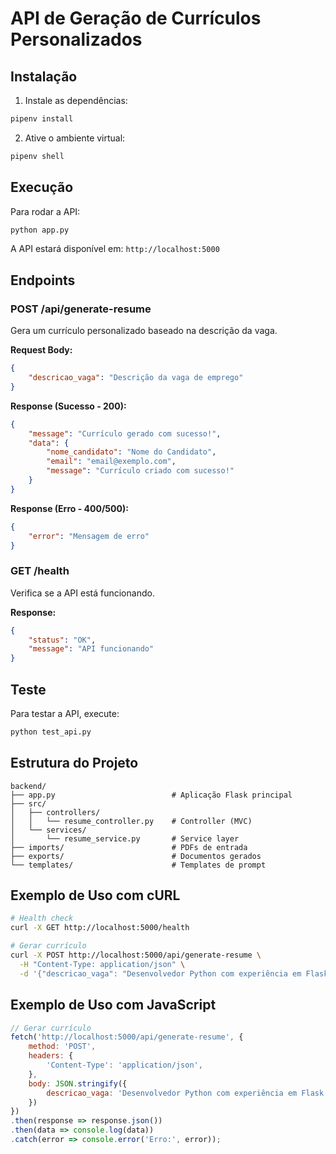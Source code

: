 # API de Geração de Currículos Personalizados

## Instalação

1. Instale as dependências:
```bash
pipenv install
```

2. Ative o ambiente virtual:
```bash
pipenv shell
```

## Execução

Para rodar a API:
```bash
python app.py
```

A API estará disponível em: `http://localhost:5000`

## Endpoints

### POST /api/generate-resume

Gera um currículo personalizado baseado na descrição da vaga.

**Request Body:**
```json
{
    "descricao_vaga": "Descrição da vaga de emprego"
}
```

**Response (Sucesso - 200):**
```json
{
    "message": "Currículo gerado com sucesso!",
    "data": {
        "nome_candidato": "Nome do Candidato",
        "email": "email@exemplo.com",
        "message": "Currículo criado com sucesso!"
    }
}
```

**Response (Erro - 400/500):**
```json
{
    "error": "Mensagem de erro"
}
```

### GET /health

Verifica se a API está funcionando.

**Response:**
```json
{
    "status": "OK",
    "message": "API funcionando"
}
```

## Teste

Para testar a API, execute:
```bash
python test_api.py
```

## Estrutura do Projeto

```
backend/
├── app.py                          # Aplicação Flask principal
├── src/
│   ├── controllers/
│   │   └── resume_controller.py    # Controller (MVC)
│   └── services/
│       └── resume_service.py       # Service layer
├── imports/                        # PDFs de entrada
├── exports/                        # Documentos gerados
└── templates/                      # Templates de prompt
```

## Exemplo de Uso com cURL

```bash
# Health check
curl -X GET http://localhost:5000/health

# Gerar currículo
curl -X POST http://localhost:5000/api/generate-resume \
  -H "Content-Type: application/json" \
  -d '{"descricao_vaga": "Desenvolvedor Python com experiência em Flask"}'
```

## Exemplo de Uso com JavaScript

```javascript
// Gerar currículo
fetch('http://localhost:5000/api/generate-resume', {
    method: 'POST',
    headers: {
        'Content-Type': 'application/json',
    },
    body: JSON.stringify({
        descricao_vaga: 'Desenvolvedor Python com experiência em Flask'
    })
})
.then(response => response.json())
.then(data => console.log(data))
.catch(error => console.error('Erro:', error));
```
